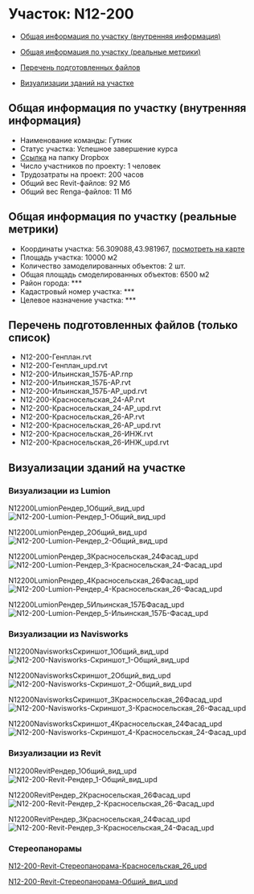 # Участок: N12-200

* [Общая информация по участку (внутренняя информация)](#Chapter1)

* [Общая информация по участку (реальные метрики)](#Chapter2)

* [Перечень подготовленных файлов](#Chapter3)

* [Визуализации зданий на участке](#Chapter5)

## <a id="Chapter1"></a> Общая информация по участку (внутренняя информация)
+ Наименование команды: Гутник
+ Статус участка: Успешное завершение курса
+ [Ссылка](https://www.dropbox.com/sh/wvvgv1nw1iqred9/AACn0aCzDSGV8Ylff0elRPCga/N12_200?dl=0) на папку Dropbox
+ Число участников по проекту: 1 человек
+ Трудозатраты на проект: 200 часов
+ Общий вес Revit-файлов: 92 Мб
+ Общий вес Renga-файлов: 11 Мб
## <a id="Chapter2"></a> Общая информация по участку (реальные метрики)
+ Координаты участка: 56.309088,43.981967, [посмотреть на карте](https://yandex.ru/maps/47/nizhny-novgorod/?ll=43.981967%2C56.309088&z=19)
+ Площадь участка: 10000 м2
+ Количество замоделированных объектов: 2 шт.
+ Общая площадь смоделированных объектов: 6500 м2
+ Район города: *** 
+ Кадастровый номер участка: *** 
+ Целевое назначение участка: *** 
## <a id="Chapter3"></a> Перечень подготовленных файлов (только список)
+ N12-200-Генплан.rvt
+ N12-200-Генплан_upd.rvt
+ N12-200-Ильинская_157Б-АР.rnp
+ N12-200-Ильинская_157Б-АР.rvt
+ N12-200-Ильинская_157Б-АР_upd.rvt
+ N12-200-Красносельская_24-АР.rvt
+ N12-200-Красносельская_24-АР_upd.rvt
+ N12-200-Красносельская_26-АР.rvt
+ N12-200-Красносельская_26-АР_upd.rvt
+ N12-200-Красносельская_26-ИНЖ.rvt
+ N12-200-Красносельская_26-ИНЖ_upd.rvt
## <a id="Chapter5"></a> Визуализации зданий на участке
### Визуализации из Lumion
N12200LumionРендер_1Общий_вид_upd
![N12-200-Lumion-Рендер_1-Общий_вид_upd](/Images/N12_200/N12-200-Lumion-Рендер_1-Общий_вид_upd_Compressed.jpg)

N12200LumionРендер_2Общий_вид_upd
![N12-200-Lumion-Рендер_2-Общий_вид_upd](/Images/N12_200/N12-200-Lumion-Рендер_2-Общий_вид_upd_Compressed.jpg)

N12200LumionРендер_3Красносельская_24Фасад_upd
![N12-200-Lumion-Рендер_3-Красносельская_24-Фасад_upd](/Images/N12_200/N12-200-Lumion-Рендер_3-Красносельская_24-Фасад_upd_Compressed.jpg)

N12200LumionРендер_4Красносельская_26Фасад_upd
![N12-200-Lumion-Рендер_4-Красносельская_26-Фасад_upd](/Images/N12_200/N12-200-Lumion-Рендер_4-Красносельская_26-Фасад_upd_Compressed.jpg)

N12200LumionРендер_5Ильинская_157БФасад_upd
![N12-200-Lumion-Рендер_5-Ильинская_157Б-Фасад_upd](/Images/N12_200/N12-200-Lumion-Рендер_5-Ильинская_157Б-Фасад_upd_Compressed.jpg)

### Визуализации из Navisworks
N12200NavisworksСкриншот_1Общий_вид_upd
![N12-200-Navisworks-Скриншот_1-Общий_вид_upd](/Images/N12_200/N12-200-Navisworks-Скриншот_1-Общий_вид_upd_Compressed.jpg)

N12200NavisworksСкриншот_2Общий_вид_upd
![N12-200-Navisworks-Скриншот_2-Общий_вид_upd](/Images/N12_200/N12-200-Navisworks-Скриншот_2-Общий_вид_upd_Compressed.jpg)

N12200NavisworksСкриншот_3Красносельская_26Фасад_upd
![N12-200-Navisworks-Скриншот_3-Красносельская_26-Фасад_upd](/Images/N12_200/N12-200-Navisworks-Скриншот_3-Красносельская_26-Фасад_upd_Compressed.jpg)

N12200NavisworksСкриншот_4Красносельская_24Фасад_upd
![N12-200-Navisworks-Скриншот_4-Красносельская_24-Фасад_upd](/Images/N12_200/N12-200-Navisworks-Скриншот_4-Красносельская_24-Фасад_upd_Compressed.jpg)

### Визуализации из Revit
N12200RevitРендер_1Общий_вид_upd
![N12-200-Revit-Рендер_1-Общий_вид_upd](/Images/N12_200/N12-200-Revit-Рендер_1-Общий_вид_upd_Compressed.jpg)

N12200RevitРендер_2Красносельская_26Фасад_upd
![N12-200-Revit-Рендер_2-Красносельская_26-Фасад_upd](/Images/N12_200/N12-200-Revit-Рендер_2-Красносельская_26-Фасад_upd_Compressed.jpg)

N12200RevitРендер_3Красносельская_24Фасад_upd
![N12-200-Revit-Рендер_3-Красносельская_24-Фасад_upd](/Images/N12_200/N12-200-Revit-Рендер_3-Красносельская_24-Фасад_upd_Compressed.jpg)

### Стереопанорамы
[N12-200-Revit-Стереопанорама-Красносельская_26_upd](https://pano.autodesk.com/pano.html?url=jpgs/a7d2396b-1c4d-4338-b511-bd170bb4bc11&version=2)

[N12-200-Revit-Стереопанорама-Общий_вид_upd](https://pano.autodesk.com/pano.html?url=jpgs/5cc54a79-55ef-4db2-9a4a-0b0ec980842a&version=2)

